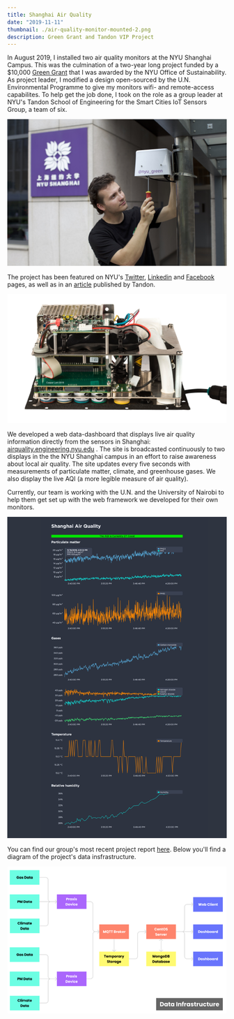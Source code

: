 ```yaml
---
title: Shanghai Air Quality
date: "2019-11-11"
thumbnail: ./air-quality-monitor-mounted-2.png
description: Green Grant and Tandon VIP Project
---
```


In August 2019, I installed two air quality monitors at the NYU Shanghai Campus. This was the culmination of a two-year long project funded by a \$10,000 [Green Grant](https://www.nyu.edu/life/sustainability/get-involved/green-grants.html) that I was awarded by the NYU Office of Sustainability. As project leader, I modified a design open-sourced by the U.N. Environmental Programme to give my monitors wifi- and remote-access capabilites. To help get the job done, I took on the role as a group leader at NYU's Tandon School of Engineering for the Smart Cities IoT Sensors Group, a team of six.

<div class="kg-card kg-image-card">

![Caspar](./air-quality-caspar-1.jpg)

</div>

The project has been featured on NYU's [Twitter](https://twitter.com/nyutandon/status/1172201645733797888), [Linkedin](https://www.linkedin.com/posts/casparlant_nyu-activity-6577974547553755136-glLZ) and [Facebook](https://www.facebook.com/casparlant/posts/10220422089001717) pages, as well as in an [article](https://engineering.nyu.edu/news/summer-internships-provide-students-career-enhancing-opportunities?fbclid=IwAR3tn3-nOPaOFZoPS41lPyfxWHvmeBC8G2EmWCXfmqIUSTXtF68cnr2YJk4) published by Tandon.

<div class="kg-card kg-image-card">

![Internals](./air-quality-monitor-internals-2.jpg)

</div>

We developed a web data-dashboard that displays live air quality information directly from the sensors in Shanghai: [airquality.engineering.nyu.edu](http://airquality.engineering.nyu.edu/) . The site is broadcasted continuously to two displays in the the NYU Shanghai campus in an effort to raise awareness about local air quality. The site updates every five seconds with measurements of particulate matter, climate, and greenhouse gases. We also display the live AQI (a more legible measure of air quality).

Currently, our team is working with the U.N. and the University of Nairobi to help them get set up with the web framework we developed for their own monitors.

<!-- and coordinate with the Smart Cities project's other    -->
<!-- I worked with the UNEP and Professor Kevin Cromar of the Marron Institute of Urban Mangagement to  -->

<!-- <div class="kg-card kg-image-card">

![Screenshot](./AirQuality-Screenshot-1.png)
</div>

<div class="kg-embed-card kg-width-wide">
    <embed src="http://airquality.engineering.nyu.edu" width=100% height=800px />
</div> -->

<div class="kg-card kg-image-card">

![Screenshot](./air-quality-screenshot-3.png)

</div>

You can find our group's most recent project report [here](https://docs.google.com/document/d/1Ki2vlGDsf7YYq9A7FM6ckWLvHiXE8sMqsR7v5EqkJS0/export?format=pdf). Below you'll find a diagram of the project's data insfrastructure.

<div class="kg-card kg-image-card">

![Data Infrastructure](./air-quality-diagram.png)

</div>
<!-- The site updates every five seconds with measurements of particulate matter, climate, and greenhouse gases. We also display the live AQI (a more legible measure of air quality). [Come visit!](airquality.engineering.nyu.edu)

Currently, our team is working with the U.N. and the University of Nairobi to help them get set up with the web framework we developed for their own monitors. -->

<!-- The project has been featured on NYU's [Twitter](https://twitter.com/nyutandon/status/1172201645733797888), [Linkedin](https://www.linkedin.com/posts/casparlant-nyu-activity-6577974547553755136-glLZ) and [Facebook](https://www.facebook.com/casparlant/posts/10220422089001717) pages, as well as in an [article](https://engineering.nyu.edu/news/summer-internships-provide-students-career-enhancing-opportunities?fbclid=IwAR3tn3-nOPaOFZoPS41lPyfxWHvmeBC8G2EmWCXfmqIUSTXtF68cnr2YJk4) published by Tandon that I was featured in.   -->

